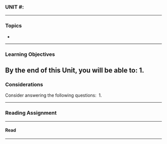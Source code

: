 ### UNIT #: 
---
### Topics
-   
---
### Learning Objectives
By the end of this Unit, you will be able to:
1. 
---
### Considerations
Consider answering the following questions: 
1. 

---
### Reading Assignment
---
#### Read
---
